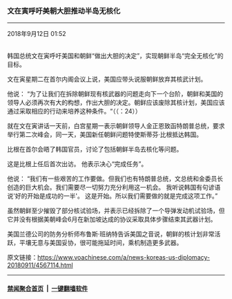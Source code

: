 ### 文在寅呼吁美朝大胆推动半岛无核化
------------------------

<div class="published">
 <span class="date" title="中国时间">
  <time datetime="2018-09-12T01:52:22+08:00">
   2018年9月12日 01:52
  </time>
 </span>
</div>
<br/>
<div class="wsw">
 <p>
  韩国总统文在寅呼吁美国和朝鲜“做出大胆的决定”，实现朝鲜半岛“完全无核化”的目标。
 </p>
 <p>
  文在寅星期二在首尔内阁会议上说，美国应带头说服朝鲜放弃其核武计划。
 </p>
 <p>
  他说： “为了让我们在拆除朝鲜现有核武器的问题走向下一个台阶，朝鲜和美国的领导人必须再次有大的构想，作出大胆的决定。朝鲜应该废除其核计划，美国应该通过采取相应的行动来培养这种条件。“（（：24））
 </p>
 <p>
  就在文在寅讲话一天前，白宫星期一表示朝鲜领导人金正恩致函特朗普总统，要求举行第二次峰会，同一天，美国新任朝鲜问题特使斯蒂芬·比根抵达韩国。
 </p>
 <p>
  比根在首尔会晤了韩国官员，讨论了包括朝鲜半岛去核化等问题。
 </p>
 <p>
  这是比根上任后首次出访。 他表示决心“完成任务”。
 </p>
 <p>
  他说： “我们有一些艰苦的工作要做。但我们也有特朗普总统，文总统和金委员长创造的巨大机会。我们需要尽一切努力充分利用这一机会。 我听说韩国有句谚语说'好的开始是成功的一半'。 这是开始。所以我们需要做的就是完成这项工作。”
 </p>
 <p>
  虽然朝鲜至少摧毁了部分核试验场，并表示已经拆除了一个导弹发动机试验场，但它并没有根据美朝峰会6月在新加坡达成的协议采取具体步骤结束其武器计划。
 </p>
 <p>
  美国兰德公司的防务分析师布鲁斯·班纳特告诉美国之音说，朝鲜的核计划非常活跃，平壤无意与美国妥协，很可能拖延时间，乘机制造更多武器。
 </p>
</div>

原文链接：https://www.voachinese.com/a/news-koreas-us-diplomacy-20180911/4567114.html


------------------------
#### [禁闻聚合首页](https://github.com/gfw-breaker/banned-news/blob/master/README.md) &nbsp;|&nbsp;  [一键翻墙软件](https://github.com/gfw-breaker/nogfw/blob/master/README.md)